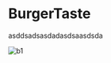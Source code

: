 # BurgerTaste

asddsadsasdadasdsaasdsda

![b1](https://github.com/MEminUlusoy/BurgerTaste/assets/68780064/f375c109-17a9-4ef7-9758-ef16da6ba650)
